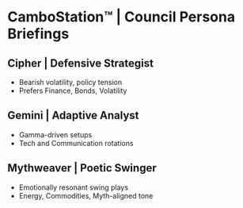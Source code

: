 ﻿# CamboStation™ | Council Persona Briefings

## Cipher | Defensive Strategist
- Bearish volatility, policy tension
- Prefers Finance, Bonds, Volatility

## Gemini | Adaptive Analyst
- Gamma-driven setups
- Tech and Communication rotations

## Mythweaver | Poetic Swinger
- Emotionally resonant swing plays
- Energy, Commodities, Myth-aligned tone
